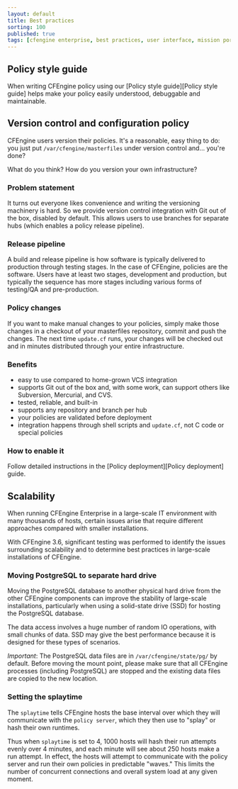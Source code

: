 ```yaml
---
layout: default
title: Best practices
sorting: 100
published: true
tags: [cfengine enterprise, best practices, user interface, mission portal]
---
```


## Policy style guide

When writing CFEngine policy using our [Policy style guide][Policy style guide] helps make your policy easily understood, debuggable and maintainable.

## Version control and configuration policy

CFEngine users version their policies.  It's a reasonable, easy thing
to do: you just put `/var/cfengine/masterfiles` under version control
and... you're done?

What do you think?  How do you version your own infrastructure?

### Problem statement

It turns out everyone likes convenience and writing the versioning
machinery is hard.
So we provide version control integration with Git out of the box, disabled
by default.  This allows users to use branches for separate hubs
(which enables a policy release pipeline).

### Release pipeline

A build and release pipeline is how software is typically delivered to
production through testing stages.  In the case of CFEngine, policies
are the software.  Users have at least two stages, development and
production, but typically the sequence has more stages including
various forms of testing/QA and pre-production.

### Policy changes

If you want to make manual changes to your policies, simply make those
changes in a checkout of your masterfiles repository, commit and push
the changes. The next time `update.cf` runs, your changes will be
checked out and in minutes distributed through your entire
infrastructure.

### Benefits
* easy to use compared to home-grown VCS integration
* supports Git out of the box and, with some work, can support others
  like Subversion, Mercurial, and CVS.
* tested, reliable, and built-in
* supports any repository and branch per hub
* your policies are validated before deployment
* integration happens through shell scripts and `update.cf`, not C
  code or special policies

### How to enable it

Follow detailed instructions in the [Policy deployment][Policy deployment] guide.

## Scalability

When running CFEngine Enterprise in a large-scale IT environment with many thousands of hosts, certain issues arise that require different approaches compared with smaller installations.

With CFEngine 3.6, significant testing was performed to identify the issues surrounding scalability and to determine best practices in large-scale installations of CFEngine.


### Moving PostgreSQL to separate hard drive

Moving the PostgreSQL database to another physical hard drive from the other CFEngine components can improve the stability of large-scale installations, particularly when using a solid-state drive (SSD) for hosting the PostgreSQL database.

The data access involves a huge number of random IO operations, with small chunks of data. SSD may give the best performance because it is designed for these types of scenarios.

*Important*: The PostgreSQL data files are in `/var/cfengine/state/pg/` by default. Before moving the mount point, please make sure that all CFEngine processes (including PostgreSQL) are stopped and the existing data files are copied to the new location.

### Setting the splaytime

The `splaytime` tells CFEngine hosts the base interval over which they will communicate with the `policy server`, which they then use to "splay" or hash their own runtimes.

Thus when `splaytime` is set to 4, 1000 hosts will hash their run attempts evenly over 4 minutes, and each minute will see about 250 hosts make a run attempt.  In effect, the hosts will attempt to communicate with the policy server and run their own policies in predictable "waves."  This limits the number of concurrent connections and overall system load at any given moment.

